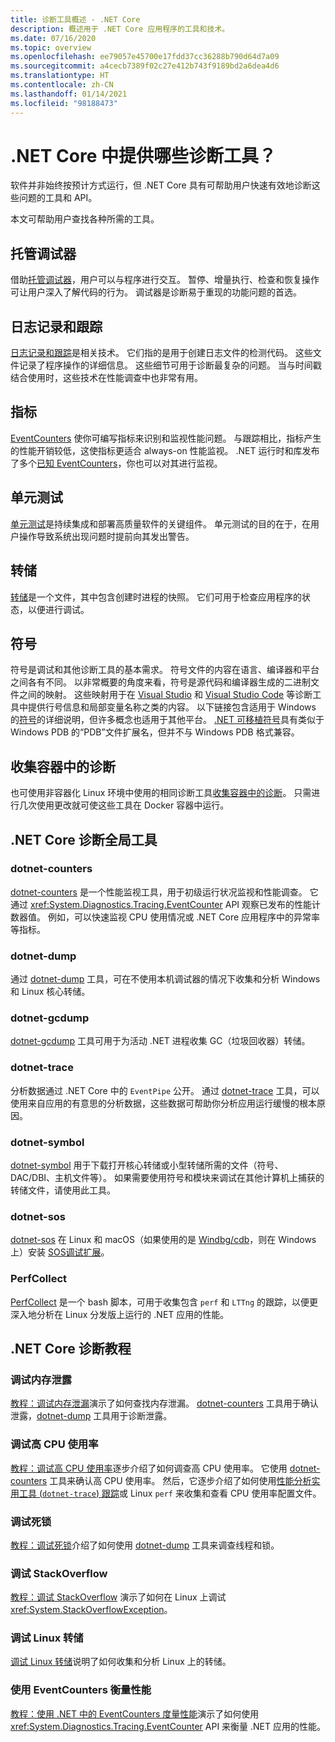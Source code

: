 ```yaml
---
title: 诊断工具概述 - .NET Core
description: 概述用于 .NET Core 应用程序的工具和技术。
ms.date: 07/16/2020
ms.topic: overview
ms.openlocfilehash: ee79057e45700e17fdd37cc36288b790d64d7a09
ms.sourcegitcommit: a4cecb7389f02c27e412b743f9189bd2a6dea4d6
ms.translationtype: HT
ms.contentlocale: zh-CN
ms.lasthandoff: 01/14/2021
ms.locfileid: "98188473"
---
```

# <a name="what-diagnostic-tools-are-available-in-net-core"></a>.NET Core 中提供哪些诊断工具？

软件并非始终按预计方式运行，但 .NET Core 具有可帮助用户快速有效地诊断这些问题的工具和 API。

本文可帮助用户查找各种所需的工具。

## <a name="managed-debuggers"></a>托管调试器

借助[托管调试器](managed-debuggers.md)，用户可以与程序进行交互。 暂停、增量执行、检查和恢复操作可让用户深入了解代码的行为。 调试器是诊断易于重现的功能问题的首选。

## <a name="logging-and-tracing"></a>日志记录和跟踪

[日志记录和跟踪](logging-tracing.md)是相关技术。 它们指的是用于创建日志文件的检测代码。 这些文件记录了程序操作的详细信息。 这些细节可用于诊断最复杂的问题。 当与时间戳结合使用时，这些技术在性能调查中也非常有用。

## <a name="metrics"></a>指标

[EventCounters](event-counters.md) 使你可编写指标来识别和监视性能问题。 与跟踪相比，指标产生的性能开销较低，这使指标更适合 always-on 性能监视。 .NET 运行时和库发布了多个[已知 EventCounters](available-counters.md)，你也可以对其进行监视。

## <a name="unit-testing"></a>单元测试

[单元测试](../testing/index.md)是持续集成和部署高质量软件的关键组件。 单元测试的目的在于，在用户操作导致系统出现问题时提前向其发出警告。

## <a name="dumps"></a>转储

[转储](./dumps.md)是一个文件，其中包含创建时进程的快照。 它们可用于检查应用程序的状态，以便进行调试。

## <a name="symbols"></a>符号

符号是调试和其他诊断工具的基本需求。 符号文件的内容在语言、编译器和平台之间各有不同。 以非常概要的角度来看，符号是源代码和编译器生成的二进制文件之间的映射。 这些映射用于在 [Visual Studio](/visualstudio/debugger/what-is-debugging) 和 [Visual Studio Code](https://code.visualstudio.com/Docs/editor/debugging) 等诊断工具中提供行号信息和局部变量名称之类的内容。  以下链接包含适用于 Windows 的[符号](/windows/win32/dxtecharts/debugging-with-symbols)的详细说明，但许多概念也适用于其他平台。 [.NET 可移植符号](https://github.com/dotnet/core/blob/master/Documentation/diagnostics/portable_pdb.md)具有类似于 Windows PDB 的“PDB”文件扩展名，但并不与 Windows PDB 格式兼容。

## <a name="collect-diagnostics-in-containers"></a>收集容器中的诊断

也可使用非容器化 Linux 环境中使用的相同诊断工具[收集容器中的诊断](diagnostics-in-containers.md)。 只需进行几次使用更改就可使这些工具在 Docker 容器中运行。

## <a name="net-core-diagnostic-global-tools"></a>.NET Core 诊断全局工具

### <a name="dotnet-counters"></a>dotnet-counters

[dotnet-counters](dotnet-counters.md) 是一个性能监视工具，用于初级运行状况监视和性能调查。 它通过 <xref:System.Diagnostics.Tracing.EventCounter> API 观察已发布的性能计数器值。 例如，可以快速监视 CPU 使用情况或 .NET Core 应用程序中的异常率等指标。

### <a name="dotnet-dump"></a>dotnet-dump

通过 [dotnet-dump](dotnet-dump.md) 工具，可在不使用本机调试器的情况下收集和分析 Windows 和 Linux 核心转储。

### <a name="dotnet-gcdump"></a>dotnet-gcdump

[dotnet-gcdump](dotnet-gcdump.md) 工具可用于为活动 .NET 进程收集 GC（垃圾回收器）转储。

### <a name="dotnet-trace"></a>dotnet-trace

分析数据通过 .NET Core 中的 `EventPipe` 公开。 通过 [dotnet-trace](dotnet-trace.md) 工具，可以使用来自应用的有意思的分析数据，这些数据可帮助你分析应用运行缓慢的根本原因。

### <a name="dotnet-symbol"></a>dotnet-symbol

[dotnet-symbol](dotnet-symbol.md) 用于下载打开核心转储或小型转储所需的文件（符号、DAC/DBI、主机文件等）。 如果需要使用符号和模块来调试在其他计算机上捕获的转储文件，请使用此工具。

### <a name="dotnet-sos"></a>dotnet-sos

[dotnet-sos](dotnet-sos.md) 在 Linux 和 macOS（如果使用的是 [Windbg/cdb](/windows-hardware/drivers/debugger/debugger-download-tools)，则在 Windows 上）安装 [SOS调试扩展](sos-debugging-extension.md)。

### <a name="perfcollect"></a>PerfCollect

[PerfCollect](trace-perfcollect-lttng.md) 是一个 bash 脚本，可用于收集包含 `perf` 和 `LTTng` 的跟踪，以便更深入地分析在 Linux 分发版上运行的 .NET 应用的性能。

## <a name="net-core-diagnostics-tutorials"></a>.NET Core 诊断教程

### <a name="debug-a-memory-leak"></a>调试内存泄露

[教程：调试内存泄漏](debug-memory-leak.md)演示了如何查找内存泄漏。 [dotnet-counters](dotnet-counters.md) 工具用于确认泄露，[dotnet-dump](dotnet-dump.md) 工具用于诊断泄露。

### <a name="debug-high-cpu-usage"></a>调试高 CPU 使用率

[教程：调试高 CPU 使用率](debug-highcpu.md)逐步介绍了如何调查高 CPU 使用率。 它使用 [dotnet-counters](dotnet-counters.md) 工具来确认高 CPU 使用率。 然后，它逐步介绍了如何使用[性能分析实用工具 (`dotnet-trace`) 跟踪](dotnet-trace.md)或 Linux `perf` 来收集和查看 CPU 使用率配置文件。

### <a name="debug-deadlock"></a>调试死锁

[教程：调试死锁](debug-deadlock.md)介绍了如何使用 [dotnet-dump](dotnet-dump.md) 工具来调查线程和锁。

### <a name="debug-a-stackoverflow"></a>调试 StackOverflow

[教程：调试 StackOverflow](debug-stackoverflow.md) 演示了如何在 Linux 上调试 <xref:System.StackOverflowException>。

### <a name="debug-linux-dumps"></a>调试 Linux 转储

[调试 Linux 转储](debug-linux-dumps.md)说明了如何收集和分析 Linux 上的转储。

### <a name="measure-performance-using-eventcounters"></a>使用 EventCounters 衡量性能

[教程：使用 .NET 中的 EventCounters 度量性能](event-counter-perf.md)演示了如何使用 <xref:System.Diagnostics.Tracing.EventCounter> API 来衡量 .NET 应用的性能。
